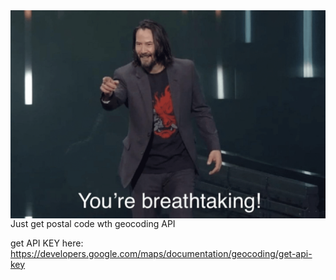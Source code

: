 <img align="left" src="img.png">

Just get postal code wth geocoding API

get API KEY here:
https://developers.google.com/maps/documentation/geocoding/get-api-key
